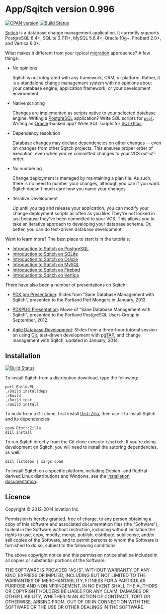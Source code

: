 App/Sqitch version 0.996
========================

[![CPAN version](https://badge.fury.io/pl/App-Sqitch.svg)](http://badge.fury.io/pl/App-Sqitch)
[![Build Status](https://travis-ci.org/theory/sqitch.svg?branch=master)](https://travis-ci.org/theory/sqitch)

[Sqitch](http://sqitch.org/) is a database change management application. It
currently supports PostgreSQL 8.4+, SQLite 3.7.11+, MySQL 5.6.4+, Oracle 10g+,
Firebard 2.0+, and Vertica 6.0+.

What makes it different from your typical
[migration](http://guides.rubyonrails.org/migrations.html) approaches? A few
things:

*   No opinions

    Sqitch is not integrated with any framework, ORM, or platform. Rather, it
    is a standalone change management system with no opinions about your
    database engine, application framework, or your development environment.

*   Native scripting

    Changes are implemented as scripts native to your selected database
    engine. Writing a [PostgreSQL](http://postgresql.org/) application? Write
    SQL scripts for
    [`psql`](http://www.postgresql.org/docs/current/static/app-psql.html).
    Writing an [Oracle](http://www.oracle.com/us/products/database/)-backed app?
    Write SQL scripts for [SQL\*Plus](http://www.orafaq.com/wiki/SQL*Plus).

*   Dependency resolution

    Database changes may declare dependencies on other changes -- even on
    changes from other Sqitch projects. This ensures proper order of
    execution, even when you've committed changes to your VCS out-of-order.

*   No numbering

    Change deployment is managed by maintaining a plan file. As such, there is
    no need to number your changes, although you can if you want. Sqitch
    doesn't much care how you name your changes.

*   Iterative Development

    Up until you tag and release your application, you can modify your change
    deployment scripts as often as you like. They're not locked in just
    because they've been committed to your VCS. This allows you to take an
    iterative approach to developing your database schema. Or, better, you can
    do test-driven database development.

Want to learn more? The best place to start is in the tutorials:

* [Introduction to Sqitch on PostgreSQL](lib/sqitchtutorial.pod)
* [Introduction to Sqitch on SQLite](lib/sqitchtutorial-sqlite.pod)
* [Introduction to Sqitch on Oracle](lib/sqitchtutorial-oracle.pod)
* [Introduction to Sqitch on MySQL](lib/sqitchtutorial-mysql.pod)
* [Introduction to Sqitch on Firebird](lib/sqitchtutorial-firebird.pod)
* [Introduction to Sqitch on Vertica](lib/sqitchtutorial-vertica.pod)

There have also been a number of presentations on Sqitch:

* [PDX.pm Presentation](https://speakerdeck.com/theory/sane-database-change-management-with-sqitch):
  Slides from "Sane Database Management with Sqitch", presented to the
  Portland Perl Mongers in January, 2013.

* [PDXPUG Presentation](https://vimeo.com/50104469): Movie of "Sane Database
  Management with Sqitch", presented to the Portland PostgreSQL Users Group in
  September, 2012.

* [Agile Database Development](https://speakerdeck.com/theory/agile-database-development-2ed):
  Slides from a three-hour tutorial session on using [Git](http://git-scm.org),
  test-driven development with [pgTAP](http://pgtap.org), and change
  management with Sqitch, updated in January, 2014.

Installation
------------

[![Build Status](https://travis-ci.org/theory/sqitch.png)](https://travis-ci.org/theory/sqitch)

To install Sqitch from a distribution download, type the following:

    perl Build.PL
    ./Build installdeps
    ./Build
    ./Build test
    ./Build install

To build from a Git clone, first install
[Dist::Zilla](https://metacpan.org/module/Dist::Zilla), then use it to install
Sqitch and its dependencies:

    cpan Dist::Zilla
    dzil install

To run Sqitch directly from the Git clone execute `t/sqitch`. If you're doing
development on Sqitch, you will need to install the autoring dependencies, as
well:

    dzil listdeps | xargs cpan

To install Sqitch on a specific platform, including Debian- and RedHat-derived
Linux distributions and Windows, see the
[Installation documentation](http://sqitch.org/#installation).

Licence
-------

Copyright © 2012-2014 iovation Inc.

Permission is hereby granted, free of charge, to any person obtaining a copy
of this software and associated documentation files (the "Software"), to deal
in the Software without restriction, including without limitation the rights
to use, copy, modify, merge, publish, distribute, sublicense, and/or sell
copies of the Software, and to permit persons to whom the Software is
furnished to do so, subject to the following conditions:

The above copyright notice and this permission notice shall be included in all
copies or substantial portions of the Software.

THE SOFTWARE IS PROVIDED "AS IS", WITHOUT WARRANTY OF ANY KIND, EXPRESS OR
IMPLIED, INCLUDING BUT NOT LIMITED TO THE WARRANTIES OF MERCHANTABILITY,
FITNESS FOR A PARTICULAR PURPOSE AND NONINFRINGEMENT. IN NO EVENT SHALL THE
AUTHORS OR COPYRIGHT HOLDERS BE LIABLE FOR ANY CLAIM, DAMAGES OR OTHER
LIABILITY, WHETHER IN AN ACTION OF CONTRACT, TORT OR OTHERWISE, ARISING FROM,
OUT OF OR IN CONNECTION WITH THE SOFTWARE OR THE USE OR OTHER DEALINGS IN THE
SOFTWARE.
